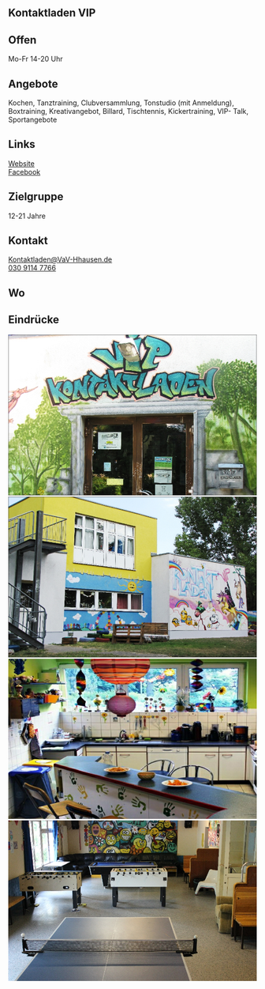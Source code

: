 ## Kontaktladen VIP

## Offen
Mo-Fr 14-20 Uhr

## Angebote
<p id="activities">
Kochen, Tanztraining, Clubversammlung, Tonstudio (mit Anmeldung), Boxtraining, Kreativangebot, Billard, Tischtennis, Kickertraining, VIP- Talk, Sportangebote
</p>

## Links
<a target="_blank" href="http://www.vav-hhausen.de/Kontaktladen/kontaktladen-start.html">Website</a><br>
<a target="_blank" href="https://www.facebook.com/JFEkontaktladenVIP/">Facebook</a>

## Zielgruppe
12-21 Jahre

## Kontakt
[Kontaktladen@VaV-Hhausen.de](mailto:Kontaktladen@VaV-Hhausen.de)<br>
<a href="tel:+493091147766">030 9114 7766</a>

## Wo
<div id="gmap"></div>
<script>window.onload = showMap('Rüdickenstraße 29, 13053 Berlin', 0, 'gmap_mini')</script>

## Eindrücke
<div class="mediacontainer">
  <img src="images/VIP Kontaktladen/1.jpg" />
  <img src="images/VIP Kontaktladen/2.jpg" />
  <img src="images/VIP Kontaktladen/3.jpg" />
  <img src="images/VIP Kontaktladen/4.jpg" />
</div>


